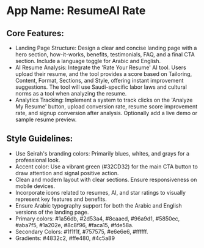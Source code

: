 # **App Name**: ResumeAI Rate

## Core Features:

- Landing Page Structure: Design a clear and concise landing page with a hero section, how-it-works, benefits, testimonials, FAQ, and a final CTA section. Include a language toggle for Arabic and English.
- AI Resume Analysis: Integrate the 'Rate Your Resume' AI tool. Users upload their resume, and the tool provides a score based on Tailoring, Content, Format, Sections, and Style, offering instant improvement suggestions. The tool will use Saudi-specific labor laws and cultural norms as a tool when analyzing the resume.
- Analytics Tracking: Implement a system to track clicks on the 'Analyze My Resume' button, upload conversion rate, resume score improvement rate, and signup conversion after analysis. Optionally add a live demo or sample resume preview.

## Style Guidelines:

- Use Seirah's branding colors: Primarily blues, whites, and grays for a professional look.
- Accent color: Use a vibrant green (#32CD32) for the main CTA button to draw attention and signal positive action.
- Clean and modern layout with clear sections. Ensure responsiveness on mobile devices.
- Incorporate icons related to resumes, AI, and star ratings to visually represent key features and benefits.
- Ensure Arabic typography support for both the Arabic and English versions of the landing page.
- Primary colors: #1a56db, #2d53a4, #8caaed, #96a9d1, #5850ec, #aba7f5, #1a202e, #8c8f96, #faca15, #fde58a.
- Secondary Colors: #1f1f1f, #757575, #e6e6e6, #ffffff.
- Gradients: #4832c2, #ffe480, #4c5a89